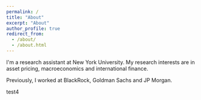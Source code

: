 ```yaml
---
permalink: /
title: "About"
excerpt: "About"
author_profile: true
redirect_from: 
  - /about/
  - /about.html
---
```



I'm a research assistant at New York University. My research interests are in asset pricing, macroeconomics and international finance.

Previously, I worked at BlackRock, Goldman Sachs and JP Morgan.

test4

